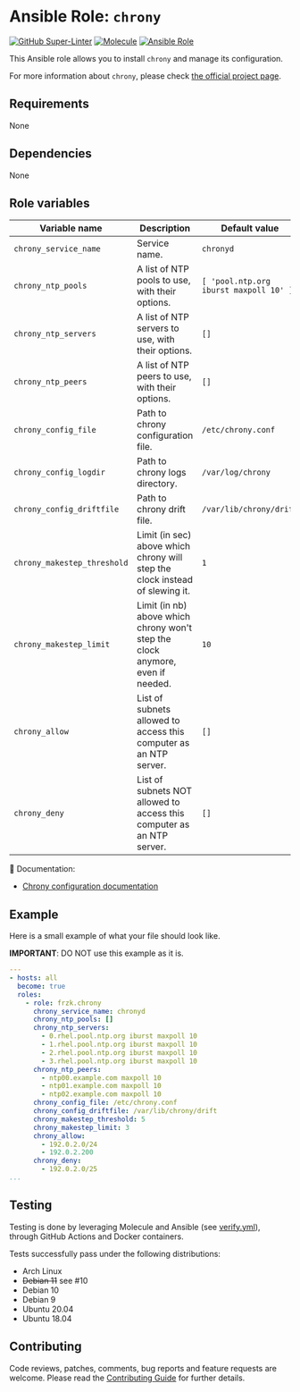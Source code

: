 # Ansible Role: `chrony`

[![GitHub Super-Linter](https://github.com/Frzk/ansible-role-chrony/actions/workflows/linter.yml/badge.svg?branch=main)](https://github.com/marketplace/actions/super-linter)
[![Molecule](https://github.com/Frzk/ansible-role-chrony/actions/workflows/molecule.yml/badge.svg?branch=main)](https://github.com/Frzk/ansible-role-chrony/actions/workflows/molecule.yml)
[![Ansible Role](https://img.shields.io/ansible/role/d/55387?color=2997FF&label=Ansible%20Galaxy%20downloads&logo=ansible)](https://galaxy.ansible.com/Frzk/chrony)

This Ansible role allows you to install `chrony` and manage its configuration.

For more information about `chrony`, please check [the official project page](https://chrony.tuxfamily.org/).

## Requirements

None


## Dependencies

None


## Role variables

| Variable name               | Description                                                                    | Default value                          |
| --------------------------- | ------------------------------------------------------------------------------ | -------------------------------------- |
| `chrony_service_name`       | Service name.                                                                  | `chronyd`                              |
| `chrony_ntp_pools`          | A list of NTP pools to use, with their options.                                | `[ 'pool.ntp.org iburst maxpoll 10' ]` |
| `chrony_ntp_servers`        | A list of NTP servers to use, with their options.                              | `[]`                                   |
| `chrony_ntp_peers`          | A list of NTP peers to use, with their options.                                | `[]`                                   |
| `chrony_config_file`        | Path to chrony configuration file.                                             | `/etc/chrony.conf`                     |
| `chrony_config_logdir`      | Path to chrony logs directory.                                                 | `/var/log/chrony`                      |
| `chrony_config_driftfile`   | Path to chrony drift file.                                                     | `/var/lib/chrony/drift`                |
| `chrony_makestep_threshold` | Limit (in sec) above which chrony will step the clock instead of slewing it.   | `1`                                    |
| `chrony_makestep_limit`     | Limit (in nb) above which chrony won't step the clock anymore, even if needed. | `10`                                   |
| `chrony_allow`              | List of subnets allowed to access this computer as an NTP server.              | `[]`                                   |
| `chrony_deny`               | List of subnets NOT allowed to access this computer as an NTP server.          | `[]`                                   |

:green_book: Documentation:

- [Chrony configuration documentation](https://chrony.tuxfamily.org/doc/4.1/chrony.conf.html)


## Example

Here is a small example of what your file should look like.

**IMPORTANT**: DO NOT use this example as it is.

```yaml
---
- hosts: all
  become: true
  roles:
    - role: frzk.chrony
      chrony_service_name: chronyd
      chrony_ntp_pools: []
      chrony_ntp_servers:
        - 0.rhel.pool.ntp.org iburst maxpoll 10
        - 1.rhel.pool.ntp.org iburst maxpoll 10
        - 2.rhel.pool.ntp.org iburst maxpoll 10
        - 3.rhel.pool.ntp.org iburst maxpoll 10
      chrony_ntp_peers:
        - ntp00.example.com maxpoll 10
        - ntp01.example.com maxpoll 10
        - ntp02.example.com maxpoll 10
      chrony_config_file: /etc/chrony.conf
      chrony_config_driftfile: /var/lib/chrony/drift
      chrony_makestep_threshold: 5
      chrony_makestep_limit: 3
      chrony_allow:
        - 192.0.2.0/24
        - 192.0.2.200
      chrony_deny:
        - 192.0.2.0/25
...
```

## Testing

Testing is done by leveraging Molecule and Ansible (see [verify.yml](molecule/default/verify.yml)), through GitHub Actions and Docker containers.

Tests successfully pass under the following distributions:

- Arch Linux
- ~~Debian 11~~ see #10
- Debian 10
- Debian 9
- Ubuntu 20.04
- Ubuntu 18.04


## Contributing

Code reviews, patches, comments, bug reports and feature requests are welcome. Please read the [Contributing Guide](CONTRIBUTING.md) for further details.
